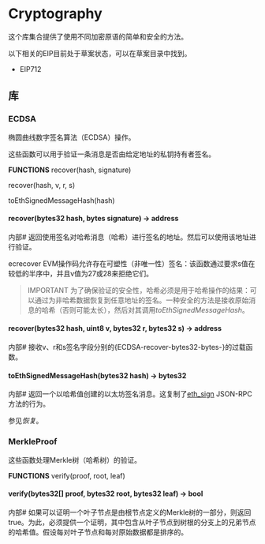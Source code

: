 # Cryptography
这个库集合提供了使用不同加密原语的简单和安全的方法。

以下相关的EIP目前处于草案状态，可以在草案目录中找到。

* EIP712

## 库

### ECDSA
椭圆曲线数字签名算法（ECDSA）操作。

这些函数可以用于验证一条消息是否由给定地址的私钥持有者签名。

**FUNCTIONS**
recover(hash, signature)

recover(hash, v, r, s)

toEthSignedMessageHash(hash)

#### recover(bytes32 hash, bytes signature) → address
内部#
返回使用签名对哈希消息（哈希）进行签名的地址。然后可以使用该地址进行验证。

ecrecover EVM操作码允许存在可塑性（非唯一性）签名：该函数通过要求s值在较低的半序中，并且v值为27或28来拒绝它们。

> IMPORTANT
为了确保验证的安全性，哈希必须是用于哈希操作的结果：可以通过为非哈希数据恢复到任意地址的签名。一种安全的方法是接收原始消息的哈希（否则可能太长），然后对其调用*toEthSignedMessageHash*。

#### recover(bytes32 hash, uint8 v, bytes32 r, bytes32 s) → address
内部#
接收v、r和s签名字段分别的{ECDSA-recover-bytes32-bytes-}的过载函数。

#### toEthSignedMessageHash(bytes32 hash) → bytes32
内部#
返回一个以哈希值创建的以太坊签名消息。这复制了[eth_sign](https://github.com/ethereum/wiki/wiki/JSON-RPC#eth_sign) JSON-RPC方法的行为。

参见*恢复*。

### MerkleProof

这些函数处理Merkle树（哈希树）的验证。

**FUNCTIONS**
verify(proof, root, leaf)

#### verify(bytes32[] proof, bytes32 root, bytes32 leaf) → bool
内部#
如果可以证明一个叶子节点是由根节点定义的Merkle树的一部分，则返回true。为此，必须提供一个证明，其中包含从叶子节点到树根的分支上的兄弟节点的哈希值。假设每对叶子节点和每对原始数据都是排序的。
